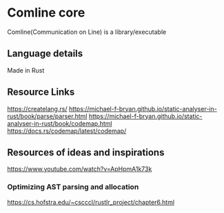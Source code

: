 # Comline core
Comline(Communication on Line) is a library/executable


## Language details
Made in Rust


## Resource Links
https://createlang.rs/
https://michael-f-bryan.github.io/static-analyser-in-rust/book/parse/parser.html
https://michael-f-bryan.github.io/static-analyser-in-rust/book/codemap.html
https://docs.rs/codemap/latest/codemap/


## Resources of ideas and inspirations
https://www.youtube.com/watch?v=ApHpmA1k73k


### Optimizing AST parsing and allocation
https://cs.hofstra.edu/~cscccl/rustlr_project/chapter6.html

